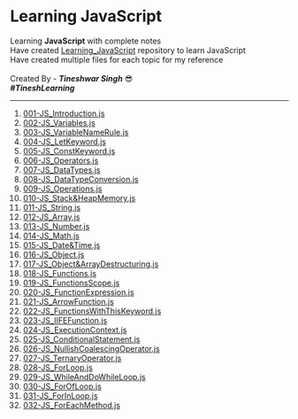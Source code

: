 # Learning JavaScript
Learning **JavaScript** with complete notes
<br/> 
Have created [Learning_JavaScript](https://github.com/tineshwar-singh/Learning_JavaScript) repository to learn JavaScript
<br/> Have created multiple files for each topic for my reference
<br/>
<br/> Created By - ***Tineshwar Singh*** 😎 
<br/> ***#TineshLearning***

---
001. [001-JS_Introduction.js](https://github.com/tineshwar-singh/Learning_JavaScript/blob/master/JavaScript/001-JS_Introduction.js) 
002. [002-JS_Variables.js](https://github.com/tineshwar-singh/Learning_JavaScript/blob/master/JavaScript/002-JS_Variables.js) 
003. [003-JS_VariableNameRule.js](https://github.com/tineshwar-singh/Learning_JavaScript/blob/master/JavaScript/003-JS_VariableNameRule.js) 
004. [004-JS_LetKeyword.js](https://github.com/tineshwar-singh/Learning_JavaScript/blob/master/JavaScript/004-JS_LetKeyword.js) 
005. [005-JS_ConstKeyword.js](https://github.com/tineshwar-singh/Learning_JavaScript/blob/master/JavaScript/005-JS_ConstKeyword.js) 
006. [006-JS_Operators.js](https://github.com/tineshwar-singh/Learning_JavaScript/blob/master/JavaScript/006-JS_Operators.js)  
007. [007-JS_DataTypes.js](https://github.com/tineshwar-singh/Learning_JavaScript/blob/master/JavaScript/007-JS_DataTypes.js)
008. [008-JS_DataTypeConversion.js](https://github.com/tineshwar-singh/Learning_JavaScript/blob/master/JavaScript/008-JS_DataTypeConversion.js)
009. [009-JS_Operations.js](https://github.com/tineshwar-singh/Learning_JavaScript/blob/master/JavaScript/009-JS_Operations.js)
010. [010-JS_Stack&HeapMemory.js](https://github.com/tineshwar-singh/Learning_JavaScript/blob/master/JavaScript/010-JS_Stack&HeapMemory.js)
011. [011-JS_String.js](https://github.com/tineshwar-singh/Learning_JavaScript/blob/master/JavaScript/011-JS_String.js)
012. [012-JS_Array.js](https://github.com/tineshwar-singh/Learning_JavaScript/blob/master/JavaScript/012-JS_Array.js)
013. [013-JS_Number.js](https://github.com/tineshwar-singh/Learning_JavaScript/blob/master/JavaScript/013-JS_Number.js)
014. [014-JS_Math.js](https://github.com/tineshwar-singh/Learning_JavaScript/blob/master/JavaScript/014-JS_Math.js)
015. [015-JS_Date&Time.js](https://github.com/tineshwar-singh/Learning_JavaScript/blob/master/JavaScript/015-JS_Date&Time.js)
016. [016-JS_Object.js](https://github.com/tineshwar-singh/Learning_JavaScript/blob/master/JavaScript/016-JS_Object.js)
017. [017-JS_Object&ArrayDestructuring.js](https://github.com/tineshwar-singh/Learning_JavaScript/blob/master/JavaScript/017-JS_Object&ArrayDestructuring.js)
018. [018-JS_Functions.js](https://github.com/tineshwar-singh/Learning_JavaScript/blob/master/JavaScript/018-JS_Functions.js)
019. [019-JS_FunctionsScope.js](https://github.com/tineshwar-singh/Learning_JavaScript/blob/master/JavaScript/019-JS_FunctionsScope.js)
020. [020-JS_FunctionExpression.js](https://github.com/tineshwar-singh/Learning_JavaScript/blob/master/JavaScript/020-JS_FunctionExpression.js)
021. [021-JS_ArrowFunction.js](https://github.com/tineshwar-singh/Learning_JavaScript/blob/master/JavaScript/021-JS_ArrowFunction.js)
022. [022-JS_FunctionsWithThisKeyword.js](https://github.com/tineshwar-singh/Learning_JavaScript/blob/master/JavaScript/022-JS_FunctionsWithThisKeyword.js)
023. [023-JS_IIFEFunction.js](https://github.com/tineshwar-singh/Learning_JavaScript/blob/master/JavaScript/023-JS_IIFEFunction.js)
024. [024-JS_ExecutionContext.js](https://github.com/tineshwar-singh/Learning_JavaScript/blob/master/JavaScript/024-JS_ExecutionContext.js)
025. [025-JS_ConditionalStatement.js](https://github.com/tineshwar-singh/Learning_JavaScript/blob/master/JavaScript/025-JS_ConditionalStatement.js)
026. [026-JS_NullishCoalescingOperator.js](https://github.com/tineshwar-singh/Learning_JavaScript/blob/master/JavaScript/026-JS_NullishCoalescingOperator.js)
027. [027-JS_TernaryOperator.js](https://github.com/tineshwar-singh/Learning_JavaScript/blob/master/JavaScript/027-JS_TernaryOperator.js)
028. [028-JS_ForLoop.js](https://github.com/tineshwar-singh/Learning_JavaScript/blob/master/JavaScript/028-JS_ForLoop.js)
029. [029-JS_WhileAndDoWhileLoop.js](https://github.com/tineshwar-singh/Learning_JavaScript/blob/master/JavaScript/029-JS_WhileAndDoWhileLoop.js)
030. [030-JS_ForOfLoop.js](https://github.com/tineshwar-singh/Learning_JavaScript/blob/master/JavaScript/030-JS_ForOfLoop.js)
031. [031-JS_ForInLoop.js](https://github.com/tineshwar-singh/Learning_JavaScript/blob/master/JavaScript/031-JS_ForInLoop.js)
032. [032-JS_ForEachMethod.js](https://github.com/tineshwar-singh/Learning_JavaScript/blob/master/JavaScript/032-JS_ForEachMethod.js)